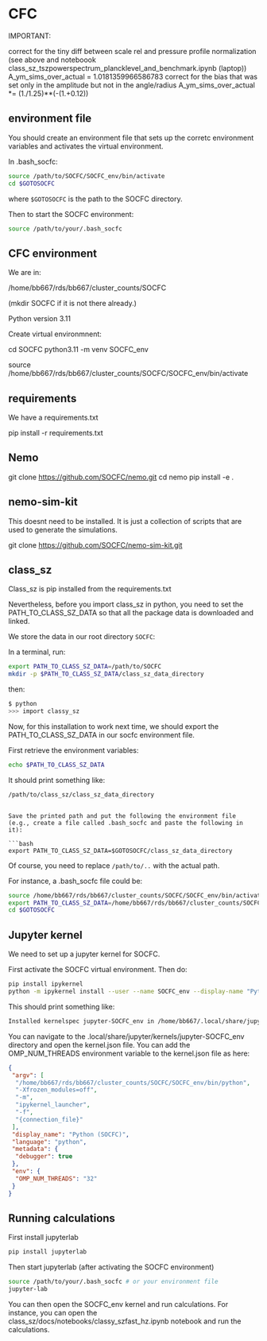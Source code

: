 # CFC

IMPORTANT: 

correct for the tiny diff between scale rel and pressure profile normalization (see above and noteboook class_sz_tszpowerspectrum_plancklevel_and_benchmark.ipynb (laptop))
A_ym_sims_over_actual = 1.0181359966586783
correct for the bias that was set only in the amplitude but not in the angle/radius
A_ym_sims_over_actual *= (1./1.25)**(-(1.+0.12))

## environment file

You should create an environment file that sets up the corretc environment variables and activates the virtual environment. 

In .bash_socfc:

```bash
source /path/to/SOCFC/SOCFC_env/bin/activate
cd $GOTOSOCFC
```

where `$GOTOSOCFC` is the path to the SOCFC directory. 


Then to start the SOCFC environment:

```bash
source /path/to/your/.bash_socfc
```


## CFC environment 

We are in:

/home/bb667/rds/bb667/cluster_counts/SOCFC

(mkdir SOCFC if it is not there already.)

Python version 3.11


Create virtual environmnent:

cd SOCFC
python3.11 -m venv SOCFC_env

source /home/bb667/rds/bb667/cluster_counts/SOCFC/SOCFC_env/bin/activate


## requirements

We have a requirements.txt 

pip install -r requirements.txt


## Nemo 

git clone https://github.com/SOCFC/nemo.git
cd nemo 
pip install -e .


## nemo-sim-kit

This doesnt need to be installed. 
It is just a collection of scripts that are used to generate the simulations. 

git clone https://github.com/SOCFC/nemo-sim-kit.git


## class_sz 

Class_sz is pip installed from the requirements.txt

Nevertheless, before you import class_sz in python, you need to set the PATH_TO_CLASS_SZ_DATA so that all the package data is downloaded and linked. 

We store the data in our root directory `SOCFC`:

In a terminal, run:

```bash
export PATH_TO_CLASS_SZ_DATA=/path/to/SOCFC
mkdir -p $PATH_TO_CLASS_SZ_DATA/class_sz_data_directory
```

then: 

```bash
$ python
>>> import classy_sz
```

Now, for this installation to work next time, we should export the PATH_TO_CLASS_SZ_DATA in our socfc environment file. 

First retrieve the environment variables: 

```bash
echo $PATH_TO_CLASS_SZ_DATA
```
It should print something like:

```bash
/path/to/class_sz/class_sz_data_directory
```

```

Save the printed path and put the following the environment file (e.g., create a file called .bash_socfc and paste the following in it):

```bash
export PATH_TO_CLASS_SZ_DATA=$GOTOSOCFC/class_sz_data_directory
```

Of course, you need to replace `/path/to/..` with the actual path. 

For instance, a .bash_socfc file could be:

```bash
source /home/bb667/rds/bb667/cluster_counts/SOCFC/SOCFC_env/bin/activate
export PATH_TO_CLASS_SZ_DATA=/home/bb667/rds/bb667/cluster_counts/SOCFC/class_sz_data_directory
cd $GOTOSOCFC
``` 


## Jupyter kernel

We need to set up a jupyter kernel for SOCFC. 

First activate the SOCFC virtual environment. Then do:

```bash
pip install ipykernel
python -m ipykernel install --user --name SOCFC_env --display-name "Python (SOCFC)"
```

This should print something like:

```bash
Installed kernelspec jupyter-SOCFC_env in /home/bb667/.local/share/jupyter/kernels/jupyter-SOCFC_env
```

You can navigate to the .local/share/jupyter/kernels/jupyter-SOCFC_env directory and open the kernel.json file.
You can add the OMP_NUM_THREADS environment variable to the kernel.json file as here: 

```json
{
 "argv": [
  "/home/bb667/rds/bb667/cluster_counts/SOCFC/SOCFC_env/bin/python",
  "-Xfrozen_modules=off",
  "-m",
  "ipykernel_launcher",
  "-f",
  "{connection_file}"
 ],
 "display_name": "Python (SOCFC)",
 "language": "python",
 "metadata": {
  "debugger": true
 },
 "env": {
  "OMP_NUM_THREADS": "32"
 }
}
```

## Running calculations

First install jupyterlab

```bash
pip install jupyterlab
```

Then start jupyterlab (after activating the SOCFC environment)

```bash
source /path/to/your/.bash_socfc # or your environment file
jupyter-lab
```

You can then open the SOCFC_env kernel and run calculations. 
For instance, you can open the class_sz/docs/notebooks/classy_szfast_hz.ipynb notebook and run the calculations. 


